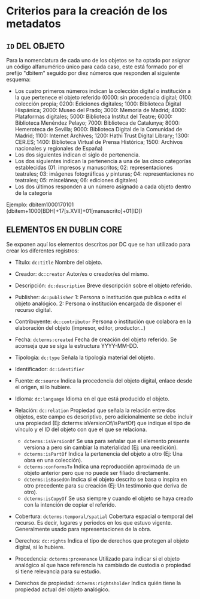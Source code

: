 # Criterios para la creación de los metadatos

## `ID` DEL OBJETO

Para la nomenclatura de cada uno de los objetos se ha optado por asignar un código alfanumérico único para cada caso, este está formado por el prefijo "dbitem" seguido por diez números que responden al siguiente esquema:

* Los cuatro primeros números indican la colección digital o institución a la que pertenece el objeto referido (0000: sin procedencia digital; 0100: colección propia; 0200: Ediciones digitales; 1000: Biblioteca Digital Hispánica; 2000: Museo del Prado; 3000: Memoria de Madrid; 4000: Plataformas digitales; 5000: Biblioteca Institut del Teatre; 6000: Biblioteca Menéndez Pelayo; 7000: Biblioteca de Catalunya; 8000: Hemeroteca de Sevilla; 9000: Biblioteca Digital de la Comunidad de Madrid; 1100: Internet Archives; 1200: Hathi Trust Digital Library; 1300: CER.ES; 1400: Biblioteca Virtual de Prensa Histórica; 1500: Archivos nacionales y regionales de España)
* Los dos siguientes indican el siglo de pertenencia.
* Los dos siguientes indican la pertenencia a una de las cinco categorías establecidas (01: impresos y manuscritos; 02: representaciones teatrales; 03: imágenes fotográficas y pinturas; 04: representaciones no teatrales; 05: miscelánea; 06: ediciones digitales)
* Los dos últimos responden a un número asignado a cada objeto dentro de la categoría

Ejemplo: dbitem1000170101 (dbitem+1000[BDH]+17[s.XVII]+01[manuscrito]+01[ID])

## ELEMENTOS EN DUBLIN CORE

Se exponen aquí los elementos descritos por DC que se han utilizado para crear los diferentes registros:

- Título: `dc:title`
Nombre del objeto.

- Creador: `dc:creator`
Autor/es o creador/es del mismo.

- Descripción: `dc:description`
Breve descripción sobre el objeto referido.

- Publisher: `dc:publisher`
  1: Persona o institución que publica o edita el objeto analógico.
  2: Persona o institución encargada de disponer el recurso digital.

- Contribuyente: `dc:contributor`
Persona o institución que colabora en la elaboración del objeto (impresor, editor, productor...)

- Fecha: `dcterms:created`
Fecha de creación del objeto referido. Se aconseja que se siga la estructura YYYY-MM-DD.

- Tipología: `dc:type`
Señala la tipología material del objeto.

- Identificador: `dc:identifier`

- Fuente: `dc:source`
Indica la procedencia del objeto digital, enlace desde el origen, si lo hubiere.

- Idioma: `dc:language`
Idioma en el que está producido el objeto.

- Relación: `dc:relation`
Propiedad que señala la relación entre dos objetos, este campo es descriptivo, pero adicionalmente se debe incluir una propiedad (Ej: dcterms:isVersionOf/isPartOf) que indique el tipo de vínculo y el ID del objeto con que el que se relaciona.
  - `dcterms:isVersionOf`
  Se usa para señalar que el elemento presente versiona a pero sin cambiar la materialidad (Ej: una reedición).
  - `dcterms:isPartOf`
  Indica la pertenencia del objeto a otro (Ej: Una obra en una colección).
  - `dcterms:conformsTo`
  Indica una reproducción aproximada de un objeto anterior pero que no puede ser filiado directamente.
  - `dcterms:isBasedOn`
  Indica si el objeto descrito se basa o inspira en otro precedente para su creación (Ej: Un testimonio que deriva de otro).
  - `dcterms:isCopyOf`
  Se usa siempre y cuando el objeto se haya creado con la intención de copiar el referido.

- Cobertura: `dcterms:temporal/spatial`
 Cobertura espacial o temporal del recurso. Es decir, lugares y periodos en los que estuvo vigente. Generalmente usado para representaciones de la obra.

- Derechos: `dc:rights`
Indica el tipo de derechos que protegen al objeto digital, si lo hubiere.

- Procedencia: `dcterms:provenance`
Utilizado para indicar si el objeto analógico al que hace referencia ha cambiado de custodia o propiedad si tiene relevancia para su estudio.

- Derechos de propiedad: `dcterms:rightsholder`
Indica quién tiene la propiedad actual del objeto analógico.
